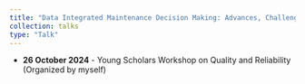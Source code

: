 ```yaml
---
title: "Data Integrated Maintenance Decision Making: Advances, Challenges, and Opportunities"
collection: talks
type: "Talk"
---
```

<ul>
  <li><b>26 October 2024</b> - Young Scholars Workshop on Quality and Reliability (Organized by myself)</li>
  </li>
</ul>
